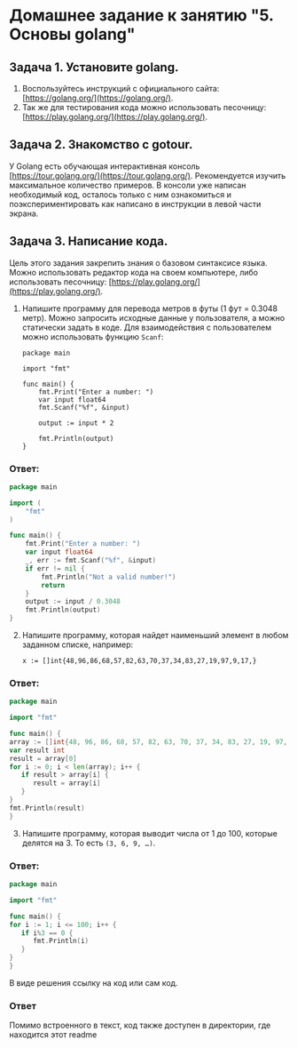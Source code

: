# Домашнее задание к занятию "5. Основы golang"

## Задача 1. Установите golang.
1. Воспользуйтесь инструкций с официального сайта: [https://golang.org/](https://golang.org/).
2. Так же для тестирования кода можно использовать песочницу: [https://play.golang.org/](https://play.golang.org/).

## Задача 2. Знакомство с gotour.
У Golang есть обучающая интерактивная консоль [https://tour.golang.org/](https://tour.golang.org/).
Рекомендуется изучить максимальное количество примеров. В консоли уже написан необходимый код,
осталось только с ним ознакомиться и поэкспериментировать как написано в инструкции в левой части экрана.

## Задача 3. Написание кода.
Цель этого задания закрепить знания о базовом синтаксисе языка. Можно использовать редактор кода
на своем компьютере, либо использовать песочницу: [https://play.golang.org/](https://play.golang.org/).

1. Напишите программу для перевода метров в футы (1 фут = 0.3048 метр). Можно запросить исходные данные
   у пользователя, а можно статически задать в коде.
   Для взаимодействия с пользователем можно использовать функцию `Scanf`:
    ```
    package main
    
    import "fmt"
    
    func main() {
        fmt.Print("Enter a number: ")
        var input float64
        fmt.Scanf("%f", &input)
    
        output := input * 2
    
        fmt.Println(output)    
    }
    ```
### Ответ:
   ```go
   package main
   
   import (
       "fmt"
   )
   
   func main() {
       fmt.Print("Enter a number: ")
       var input float64
       _, err := fmt.Scanf("%f", &input)
       if err != nil {
           fmt.Println("Not a valid number!")
           return
       }
       output := input / 0.3048
       fmt.Println(output)
   }
   ```

2. Напишите программу, которая найдет наименьший элемент в любом заданном списке, например:
    ```
    x := []int{48,96,86,68,57,82,63,70,37,34,83,27,19,97,9,17,}
    ```
### Ответ:
   ```go
   package main

import "fmt"

func main() {
   array := []int{48, 96, 86, 68, 57, 82, 63, 70, 37, 34, 83, 27, 19, 97, 9, 17}
   var result int
   result = array[0]
   for i := 0; i < len(array); i++ {
      if result > array[i] {
         result = array[i]
      }
   }
   fmt.Println(result)
}

   ```   

3. Напишите программу, которая выводит числа от 1 до 100, которые делятся на 3. То есть `(3, 6, 9, …)`.

### Ответ:
   ```go
package main

import "fmt"

func main() {
   for i := 1; i <= 100; i++ {
      if i%3 == 0 {
         fmt.Println(i)
      }
   }
}
   ```   


В виде решения ссылку на код или сам код.

### Ответ

Помимо встроенного в текст, код также доступен в директории, где находится этот readme


